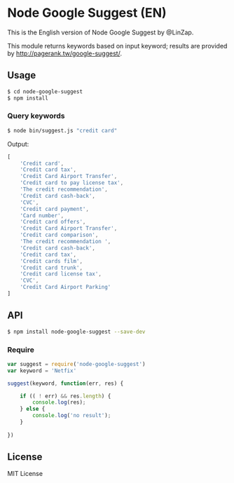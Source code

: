 # Node Google Suggest (EN)

This is the English version of Node Google Suggest by @LinZap.

This module returns keywords based on input keyword; results are provided by <http://pagerank.tw/google-suggest/>.

## Usage

```bash
$ cd node-google-suggest
$ npm install
```

### Query keywords

```bash
$ node bin/suggest.js "credit card"
```

Output:

```js
[
    'Credit card',
    'Credit card tax',
    'Credit Card Airport Transfer',
    'Credit card to pay license tax',
    'The credit recommendation',
    'Credit card cash-back',
    'CVC',
    'Credit card payment',
    'Card number',
    'Credit card offers',
    'Credit Card Airport Transfer',
    'Credit card comparison',
    'The credit recommendation ',
    'Credit card cash-back',
    'Credit card tax',
    'Credit cards film',
    'Credit card trunk',
    'Credit card license tax',
    'CVC',
    'Credit Card Airport Parking'
]
```

## API

```bash
$ npm install node-google-suggest --save-dev
```

### Require

```js
var suggest = require('node-google-suggest')
var keyword = 'Netfix'

suggest(keyword, function(err, res) {

	if (( ! err) && res.length) {
        console.log(res);
    } else {
        console.log('no result');
    }
    
})
```

## License

MIT License
